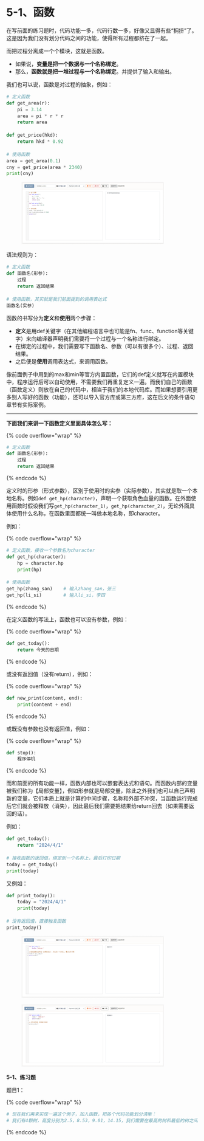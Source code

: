 # 5-1、函数

在写前面的练习题时，代码功能一多，代码行数一多，好像又显得有些“拥挤”了。这是因为我们没有划分代码之间的功能，使得所有过程都挤在了一起。

而把过程分离成一个个模块，这就是函数。

* 如果说，**变量是把一个数据与一个名称绑定**。
* 那么，**函数就是把一堆过程与一个名称绑定**。并提供了输入和输出。

我们也可以说，函数是对过程的抽象，例如：

```python
# 定义函数
def get_area(r):
    pi = 3.14
    area = pi * r * r
    return area

def get_price(hkd):
    return hkd * 0.92

# 使用函数
area = get_area(0.1)
cny = get_price(area * 2340)
print(cny)
```

<figure><img src="../.gitbook/assets/图片-20240422210643-mrxqicc.png" alt="" width="375"><figcaption></figcaption></figure>

语法规则为：

```python
# 定义函数
def 函数名(形参):
    过程
    return 返回结果

# 使用函数，其实就是我们前面提到的调用表达式
函数名(实参)
```

函数的书写分为**定义**和**使用**两个步骤：

* **定义**是用def关键字（在其他编程语言中也可能是fn、func、function等关键字）来向编译器声明我们需要将一个过程与一个名称进行绑定。
* 在绑定的过程中，我们需要写下函数名、参数（可以有很多个）、过程、返回结果。
* 之后便是**使用**调用表达式，来调用函数。

像前面例子中用到的max和min等官方内置函数，它们的def定义就写在内置模块中，程序运行后可以自动使用，不需要我们再重复定义一遍。而我们自己的函数（函数定义）则放在自己的代码中，相当于我们的本地代码库。而如果想要引用更多别人写好的函数（功能），还可以导入官方库或第三方库，这在后文的条件语句章节有实际案例。

***

**下面我们来讲一下函数定义里面具体怎么写：**

{% code overflow="wrap" %}
```python
# 定义函数
def 函数名(形参):
    过程
    return 返回结果
```
{% endcode %}

定义时的形参（形式参数），区别于使用时的实参（实际参数），其实就是取一个本地名称。例如`def get_hp(character)`，声明一个获取角色血量的函数。在外面使用函数时假设我们写`get_hp(character_1)`，`get_hp(character_2)`，无论外面具体使用什么名称，在函数里面都统一叫做本地名称，即character。

例如：

{% code overflow="wrap" %}
```python
# 定义函数，接收一个参数名为character
def get_hp(character):
    hp = character.hp
    print(hp)

# 使用函数
get_hp(zhang_san)    # 输入zhang_san，张三
get_hp(li_si)        # 输入li_si，李四
```
{% endcode %}

在定义函数的写法上，函数也可以没有参数，例如：

{% code overflow="wrap" %}
```python
def get_today():
    return 今天的日期
```
{% endcode %}

或没有返回值（没有return），例如：

{% code overflow="wrap" %}
```python
def new_print(content, end):
    print(content + end)
```
{% endcode %}

或既没有参数也没有返回值，例如：

{% code overflow="wrap" %}
```python
def stop():
    程序停机
```
{% endcode %}

而和前面的所有功能一样，函数内部也可以嵌套表达式和语句。而函数内部的变量被我们称为【局部变量】，例如形参就是局部变量，除此之外我们也可以自己声明新的变量，它们本质上就是计算的中间步骤，名称和外部不冲突，当函数运行完成后它们就会被释放（消失），因此最后我们需要把结果给return回去（如果需要返回的话）。

例如：

```python
def get_today():
    return "2024/4/1"

# 接收函数的返回值，绑定到一个名称上，最后打印日期
today = get_today()
print(today)
```

又例如：

```python
def print_today():
    today = "2024/4/1"
    print(today)

# 没有返回值，直接触发函数
print_today()
```

<figure><img src="../.gitbook/assets/屏幕截图 2024-04-23 154235.png" alt="" width="375"><figcaption></figcaption></figure>

<figure><img src="../.gitbook/assets/屏幕截图 2024-04-23 154344.png" alt="" width="375"><figcaption></figcaption></figure>

**5-1、练习题**

题目1：

{% code overflow="wrap" %}
```python
# 现在我们再来实现一遍这个例子，加入函数，把各个代码功能划分清晰：
# 我们有4颗树，高度分别为2.5，8.53，9.01，14.15，我们需要在最高的树和最低的树之间（高度差），按照1.5的间隔放置圣诞树灯。每个球形灯泡的价格与其横截面面积有关，假设该灯泡半径为0.1，每1单位的横截面积的价格与一台港版任天堂ns主机的2340港元相当。请计算出我们一共需要几个灯泡，每个灯泡多少人民币，一共需要几人民币。
```
{% endcode %}

